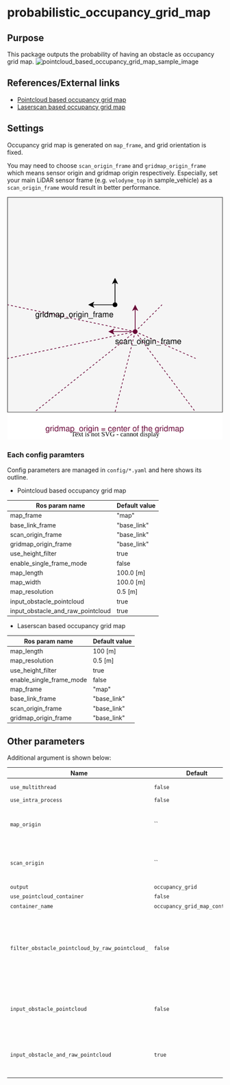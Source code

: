 # probabilistic_occupancy_grid_map

## Purpose

This package outputs the probability of having an obstacle as occupancy grid map.
![pointcloud_based_occupancy_grid_map_sample_image](./image/pointcloud_based_occupancy_grid_map_sample_image.gif)

## References/External links

- [Pointcloud based occupancy grid map](pointcloud-based-occupancy-grid-map.md)
- [Laserscan based occupancy grid map](laserscan-based-occupancy-grid-map.md)

## Settings

Occupancy grid map is generated on `map_frame`, and grid orientation is fixed.

You may need to choose `scan_origin_frame` and `gridmap_origin_frame` which means sensor origin and gridmap origin respectively. Especially, set your main LiDAR sensor frame (e.g. `velodyne_top` in sample_vehicle) as a `scan_origin_frame` would result in better performance.

![image_for_frame_parameter_visualization](./image/gridmap_frame_settings.drawio.svg)

### Each config paramters

Config parameters are managed in `config/*.yaml` and here shows its outline.

- Pointcloud based occupancy grid map

| Ros param name                    | Default value |
| --------------------------------- | ------------- |
| map_frame                         | "map"         |
| base_link_frame                   | "base_link"   |
| scan_origin_frame                 | "base_link"   |
| gridmap_origin_frame              | "base_link"   |
| use_height_filter                 | true          |
| enable_single_frame_mode          | false         |
| map_length                        | 100.0 [m]     |
| map_width                         | 100.0 [m]     |
| map_resolution                    | 0.5 [m]       |
| input_obstacle_pointcloud         | true          |
| input_obstacle_and_raw_pointcloud | true          |

- Laserscan based occupancy grid map

| Ros param name           | Default value |
| ------------------------ | ------------- |
| map_length               | 100 [m]       |
| map_resolution           | 0.5 [m]       |
| use_height_filter        | true          |
| enable_single_frame_mode | false         |
| map_frame                | "map"         |
| base_link_frame          | "base_link"   |
| scan_origin_frame        | "base_link"   |
| gridmap_origin_frame     | "base_link"   |

## Other parameters

Additional argument is shown below:

| Name                                            | Default                        | Description                                                                                                                               |
| ----------------------------------------------- | ------------------------------ | ----------------------------------------------------------------------------------------------------------------------------------------- |
| `use_multithread`                               | `false`                        | whether to use multithread                                                                                                                |
| `use_intra_process`                             | `false`                        |                                                                                                                                           |
| `map_origin`                                    | ``                             | parameter to override `map_origin_frame` which means grid map origin                                                                      |
| `scan_origin`                                   | ``                             | parameter to override `scan_origin_frame` which means scanning center                                                                     |
| `output`                                        | `occupancy_grid`               | output name                                                                                                                               |
| `use_pointcloud_container`                      | `false`                        |                                                                                                                                           |
| `container_name`                                | `occupancy_grid_map_container` |                                                                                                                                           |
| `filter_obstacle_pointcloud_by_raw_pointcloud_` | `false`                        | only for pointcloud based method. If true, the node use raw pointcloud to filter obstacle pointcloud. Options for the limited FOV sensor. |
| `input_obstacle_pointcloud`                     | `false`                        | only for laserscan based method. If true, the node subscribe obstacle pointcloud                                                          |
| `input_obstacle_and_raw_pointcloud`             | `true`                         | only for laserscan based method. If true, the node subscribe both obstacle and raw pointcloud                                             |

